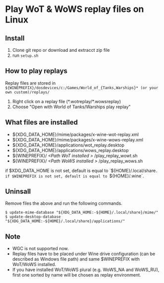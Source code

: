 # Play WoT & WoWS replay files on Linux

## Install
1. Clone git repo or download and extracct zip file
2. run `setup.sh`

## How to play replays
Replay files are stored in `${WINEPREFIX}/dosdevices/c:/Games/World_of_{Tanks,Warships}* (or your own custom)/replays/`

1. Right click on a replay file (\*.wotreplay/\*.wowsreplay)
2. Choose "Open with World of Tanks/Warships play replay"

## What files are installed
- ${XDG_DATA_HOME}/mime/packages/x-wine-wot-replay.xml
- ${XDG_DATA_HOME}/mime/packages/x-wine-wows-replay.xml
- ${XDG_DATA_HOME}/applications/wot_replay.desktop
- ${XDG_DATA_HOME}/applications/wows_replay.desktop
- ${WINEPREFIX}/ *\<Path WoT installed \>* /play_replay_wowt.sh
- ${WINEPREFIX}/ *\<Path WoWS installed \>* /play_replay_wows.sh

if $XDG_DATA_HOME is not set, default is equal to `${HOME}/.local/share`.
if $WINEPREFIX is not set, default is equal to `${HOME}/.wine`.

## Uninsall
Remove files the above and run the following commands.

```
$ update-mime-database "${XDG_DATA_HOME:-${HOME}/.local/share}/mime/"
$ update-desktop-database "${XDG_DATA_HOME:-${HOME}/.local/share}/applications/"
```

## Note
- WGC is not supported now.
- Replay files have to be placed under Wine drive configuration (can be described as Windows file path) and same $WINEPREFIX with WoT/WoWS installed.
- If you have installed WoT/WoWS plural (e.g. WoWS_NA and WoWS_RU), first one sorted by name will be chosen as replay environment.
